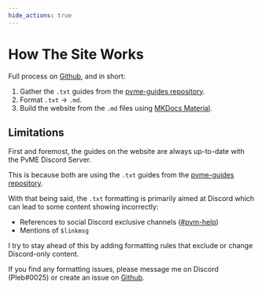 ```yaml
---
hide_actions: true
---
```

# How The Site Works

Full process on [Github](https://github.com/pvme/pvme.github.io), and in short:

1. Gather the `.txt` guides from the [pvme-guides repository](https://github.com/pvme/pvme-guides).
2. Format `.txt` -> `.md`.
3. Build the website from the `.md` files using [MKDocs Material](https://squidfunk.github.io/mkdocs-material).

## Limitations

First and foremost, the guides on the website are always up-to-date with the PvME Discord Server.

This is because both are using the `.txt` guides from the [pvme-guides repository](https://github.com/pvme/pvme-guides).

With that being said, the `.txt` formatting is primarily aimed at Discord which can lead to some content showing incorrectly:

- References to social Discord exclusive channels (<a href="" class="inactiveLink">#pvm-help</a>)
- Mentions of `$linkmsg`

I try to stay ahead of this by adding formatting rules that exclude or change Discord-only content.

If you find any formatting issues, please message me on Discord (Pleb#0025) or create an issue on [Github](https://github.com/pvme/pvme.github.io).